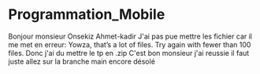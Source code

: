 # Programmation_Mobile
Bonjour monsieur Onsekiz Ahmet-kadir 
J'ai pas pue mettre les fichier car il me met en erreur: 
Yowza, that’s a lot of files. Try again with fewer than 100 files. 
Donc j'ai du mettre le tp en .zip
C'est bon monsieur j'ai reussie il faut juste allez sur la branche main encore désolé
